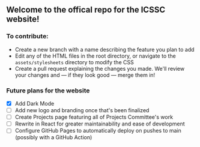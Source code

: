 ## Welcome to the offical repo for the ICSSC website!

### To contribute:
- Create a new branch with a name describing the feature you plan to add
- Edit any of the HTML files in the root directory, or navigate to the `assets/stylesheets` directory to modify the CSS
- Create a pull request explaining the changes you made. We'll review your changes and — if they look good — merge them in!

### Future plans for the website
- [x] Add Dark Mode
- [ ] Add new logo and branding once that's been finalized
- [ ] Create Projects page featuring all of Projects Committee's work
- [ ] Rewrite in React for greater maintainability and ease of development
- [ ] Configure GitHub Pages to automatically deploy on pushes to main (possibly with a GitHub Action)
